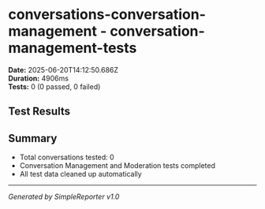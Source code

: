 # conversations-conversation-management - conversation-management-tests

**Date:** 2025-06-20T14:12:50.686Z  
**Duration:** 4906ms  
**Tests:** 0 (0 passed, 0 failed)

## Test Results



## Summary

- Total conversations tested: 0
- Conversation Management and Moderation tests completed
- All test data cleaned up automatically

---
*Generated by SimpleReporter v1.0*
